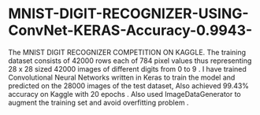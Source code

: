 # MNIST-DIGIT-RECOGNIZER-USING-ConvNet-KERAS-Accuracy-0.9943-
The MNIST DIGIT RECOGNIZER  COMPETITION ON KAGGLE. The training dataset consists of 42000 rows each of 784 pixel values thus representing 28 x 28 sized 42000 images of different digits from 0 to 9 . I have trained Convolutional Neural Networks written in Keras to train the model and predicted on the 28000 images of the test dataset, Also achieved 99.43% accuracy on Kaggle with 20 epochs . Also used ImageDataGenerator to augment the training set and avoid overfitting problem .
